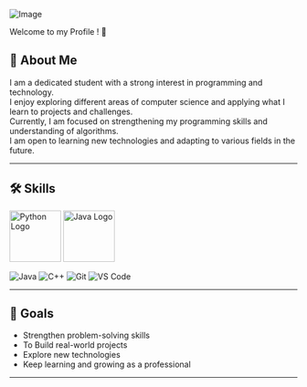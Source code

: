 
![Image](https://github.com/user-attachments/assets/75bed810-ffe8-4b87-a473-054b9fc7e86f)

Welcome to my Profile ! 👋


## 📌 About Me
I am a dedicated student with a strong interest in programming and technology.  
I enjoy exploring different areas of computer science and applying what I learn to projects and challenges.  
Currently, I am focused on strengthening my programming skills and understanding of algorithms.  
I am open to learning new technologies and adapting to various fields in the future.  

---

## 🛠 Skills
<Img src = "https://github.com/user-attachments/assets/03813009-8000-4ff6-a758-3159381b3b93" alt = "Python Logo" Height = 90>
<Img src = "https://github.com/user-attachments/assets/03813009-8000-4ff6-a758-3159381b3b93" alt = "Java Logo" Height = 90>

![Java](https://img.shields.io/badge/Java-007396?style=for-the-badge&logo=java&logoColor=white)
![C++](https://img.shields.io/badge/C++-00599C?style=for-the-badge&logo=cplusplus&logoColor=white)
![Git](https://img.shields.io/badge/Git-F05032?style=for-the-badge&logo=git&logoColor=white)
![VS Code](https://img.shields.io/badge/VS%20Code-0078D4?style=for-the-badge&logo=visualstudiocode&logoColor=white)

---

## 🎯 Goals
- Strengthen problem-solving skills  
- To Build real-world projects  
- Explore new technologies  
- Keep learning and growing as a professional   

---



